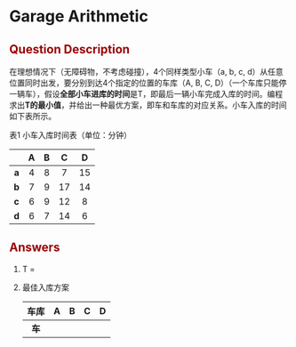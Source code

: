 # Garage Arithmetic
## <font color=#990000>Question Description</font>

在理想情况下（无障碍物，不考虑碰撞），4个同样类型小车（a, b, c, d）从任意位置同时出发，要分别到达4个指定的位置的车库（A, B, C, D）（一个车库只能停一辆车），假设**全部小车进库的时间**是T，即最后一辆小车完成入库的时间。编程求出**T的最小值**，并给出一种最优方案，即车和车库的对应关系。小车入库的时间如下表所示。

表1 小车入库时间表（单位：分钟）

|       |  A   |  B   |  C   |  D   |
| :---: | :--: | :--: | :--: | :--: |
| **a** |  4   |  8   |  7   |  15  |
| **b** |  7   |  9   |  17  |  14  |
| **c** |  6   |  9   |  12  |  8   |
| **d** |  6   |  7   |  14  |  6   |

## <font color=#990000>Answers</font>

1. T =

2. 最佳入库方案

   |  车库  |  A   |  B   |  C   |  D   |
   | :----: | :--: | :--: | :--: | :--: |
   | **车** |      |      |      |      |

   